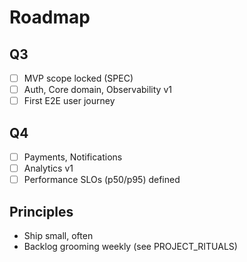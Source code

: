 # Roadmap

## Q3
- [ ] MVP scope locked (SPEC)
- [ ] Auth, Core domain, Observability v1
- [ ] First E2E user journey

## Q4
- [ ] Payments, Notifications
- [ ] Analytics v1
- [ ] Performance SLOs (p50/p95) defined

## Principles
- Ship small, often
- Backlog grooming weekly (see PROJECT_RITUALS)